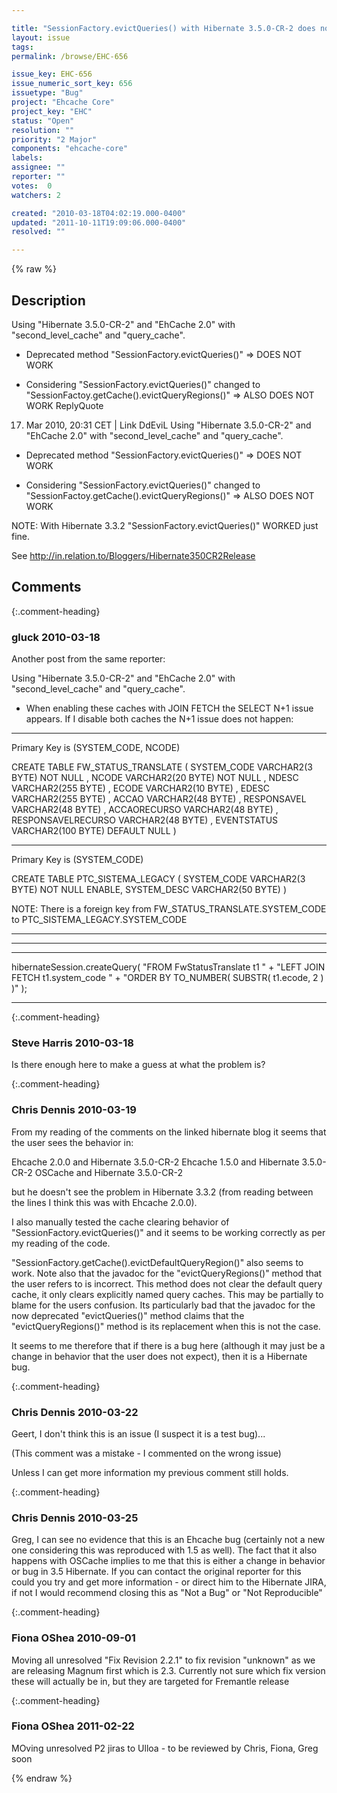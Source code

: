```yaml
---

title: "SessionFactory.evictQueries() with Hibernate 3.5.0-CR-2 does not work"
layout: issue
tags: 
permalink: /browse/EHC-656

issue_key: EHC-656
issue_numeric_sort_key: 656
issuetype: "Bug"
project: "Ehcache Core"
project_key: "EHC"
status: "Open"
resolution: ""
priority: "2 Major"
components: "ehcache-core"
labels: 
assignee: ""
reporter: ""
votes:  0
watchers: 2

created: "2010-03-18T04:02:19.000-0400"
updated: "2011-10-11T19:09:06.000-0400"
resolved: ""

---
```




{% raw %}



## Description

<div markdown="1" class="description">

Using "Hibernate 3.5.0-CR-2" and "EhCache 2.0" with "second\_level\_cache" and "query\_cache".

- Deprecated method "SessionFactory.evictQueries()" => DOES NOT WORK 

- Considering "SessionFactory.evictQueries()" changed to "SessionFactoy.getCache().evictQueryRegions()" => ALSO DOES NOT WORK 
ReplyQuote
 
17. Mar 2010, 20:31 CET | Link
DdEviL
Using "Hibernate 3.5.0-CR-2" and "EhCache 2.0" with "second\_level\_cache" and "query\_cache".

- Deprecated method "SessionFactory.evictQueries()" => DOES NOT WORK 

- Considering "SessionFactory.evictQueries()" changed to "SessionFactoy.getCache().evictQueryRegions()" => ALSO DOES NOT WORK 


NOTE: With Hibernate 3.3.2 "SessionFactory.evictQueries()" WORKED just fine.

See http://in.relation.to/Bloggers/Hibernate350CR2Release

</div>

## Comments


{:.comment-heading}
### **gluck** <span class="date">2010-03-18</span>

<div markdown="1" class="comment">

Another post from the same reporter:

Using "Hibernate 3.5.0-CR-2" and "EhCache 2.0" with "second\_level\_cache" and "query\_cache".

- When enabling these caches with JOIN FETCH the SELECT N+1 issue appears. If I disable both caches the N+1 issue does not happen:

---------------------------------------------------------
Primary Key is (SYSTEM\_CODE, NCODE)

CREATE TABLE FW\_STATUS\_TRANSLATE 
(
  SYSTEM\_CODE VARCHAR2(3 BYTE) NOT NULL
, NCODE VARCHAR2(20 BYTE) NOT NULL 
, NDESC VARCHAR2(255 BYTE) 
, ECODE VARCHAR2(10 BYTE) 
, EDESC VARCHAR2(255 BYTE) 
, ACCAO VARCHAR2(48 BYTE) 
, RESPONSAVEL VARCHAR2(48 BYTE) 
, ACCAORECURSO VARCHAR2(48 BYTE) 
, RESPONSAVELRECURSO VARCHAR2(48 BYTE) 
, EVENTSTATUS VARCHAR2(100 BYTE) DEFAULT NULL )

----

Primary Key is (SYSTEM\_CODE)

CREATE TABLE PTC\_SISTEMA\_LEGACY
  (
    SYSTEM_CODE VARCHAR2(3 BYTE) NOT NULL ENABLE,
    SYSTEM_DESC VARCHAR2(50 BYTE)
  )


NOTE: There is a foreign key from FW\_STATUS\_TRANSLATE.SYSTEM\_CODE to PTC\_SISTEMA\_LEGACY.SYSTEM\_CODE

---------------------------------------------------------

<?xml version="1.0"?>
<!DOCTYPE hibernate-mapping PUBLIC
        "-//Hibernate/Hibernate Mapping DTD 3.0//EN"
        "http://hibernate.sourceforge.net/hibernate-mapping-3.0.dtd">

<hibernate-mapping>
    <class name="org.ptsi.data.model.FwStatusTranslate" table="FW_STATUS_TRANSLATE"
           dynamic-insert="true" dynamic-update="true" lazy="false">
        <cache usage="read-write"/>
        <composite-id mapped="true" class="org.ptsi.data.model.FwStatusTranslatePK">
            <key-many-to-one name="system_code" class="org.ptsi.data.model.PtcSistemaLegacy">
                <column name="SYSTEM_CODE"/>
            </key-many-to-one>
            <key-property name="ncode">
                <column name="NCODE" sql-type="VARCHAR2(10 BYTE)" length="10"/>
            </key-property>
        </composite-id>
        <property name="ndesc">
            <column name="NDESC" sql-type="VARCHAR2(255 BYTE)" length="255"/>
        </property>
        <property name="ecode">
            <column name="ECODE" sql-type="VARCHAR2(10 BYTE)" length="10"/>
        </property>
        <property name="edesc">
            <column name="EDESC" sql-type="VARCHAR2(255 BYTE)" length="255"/>
        </property>
        <property name="accao">
            <column name="ACCAO" sql-type="VARCHAR2(48 BYTE)" length="48"/>
        </property>
        <property name="responsavel">
            <column name="RESPONSAVEL" sql-type="VARCHAR2(48 BYTE)" length="48"/>
        </property>
        <property name="accaoRecurso">
            <column name="ACCAORECURSO" sql-type="VARCHAR2(48 BYTE)" length="48"/>
        </property>
        <property name="responsavelRecurso">
            <column name="RESPONSAVELRECURSO" sql-type="VARCHAR2(48 BYTE)" length="48"/>
        </property>
        <property name="eventStatus">
            <column name="EVENTSTATUS" sql-type="VARCHAR2(100 BYTE)" length="100"/>
        </property>
    </class>
</hibernate-mapping>

----------------------------

<?xml version="1.0"?>
<!DOCTYPE hibernate-mapping PUBLIC
        "-//Hibernate/Hibernate Mapping DTD 3.0//EN"
        "http://hibernate.sourceforge.net/hibernate-mapping-3.0.dtd">

<hibernate-mapping>
    <class name="org.ptsi.data.model.PtcSistemaLegacy" table="PTC_SISTEMA_LEGACY"
           dynamic-insert="true" dynamic-update="true" lazy="false">
        <cache usage="read-only"/>
        <composite-id mapped="true" class="org.ptsi.data.model.PtcSistemaLegacyPK">
            <key-property name="system_code">
                <column name="SYSTEM_CODE" sql-type="VARCHAR2(3 BYTE)" length="3"/>
            </key-property>
        </composite-id>
        <property name="system_desc">
            <column name="SYSTEM_DESC" sql-type="VARCHAR2(50 BYTE)" length="50"/>
        </property>
    </class>
</hibernate-mapping>

----------------------------

hibernateSession.createQuery( "FROM FwStatusTranslate t1 " +
                              "LEFT JOIN FETCH t1.system_code " +
                              "ORDER BY TO_NUMBER( SUBSTR( t1.ecode, 2 ) )" );

---------------------------


</div>


{:.comment-heading}
### **Steve Harris** <span class="date">2010-03-18</span>

<div markdown="1" class="comment">

Is there enough here to make a guess at what the problem is?

</div>


{:.comment-heading}
### **Chris Dennis** <span class="date">2010-03-19</span>

<div markdown="1" class="comment">

From my reading of the comments on the linked hibernate blog it seems that the user sees the behavior in:

Ehcache 2.0.0 and Hibernate 3.5.0-CR-2
Ehcache 1.5.0 and Hibernate 3.5.0-CR-2
OSCache and Hibernate 3.5.0-CR-2

but he doesn't see the problem in Hibernate 3.3.2 (from reading between the lines I think this was with Ehcache 2.0.0).

I also manually tested the cache clearing behavior of "SessionFactory.evictQueries()" and it seems to be working correctly as per my reading of the code.

"SessionFactory.getCache().evictDefaultQueryRegion()" also seems to work.  Note also that the javadoc for the "evictQueryRegions()" method that the user refers to is incorrect.  This method does not clear the default query cache, it only clears explicitly named query caches.  This may be partially to blame for the users confusion.  Its particularly bad that the javadoc for the now deprecated "evictQueries()" method claims that the "evictQueryRegions()" method is its replacement when this is not the case.

It seems to me therefore that if there is a bug here (although it may just be a change in behavior that the user does not expect), then it is a Hibernate bug.


</div>


{:.comment-heading}
### **Chris Dennis** <span class="date">2010-03-22</span>

<div markdown="1" class="comment">

Geert, I don't think this is an issue (I suspect it is a test bug)...

(This comment was a mistake - I commented on the wrong issue)

Unless I can get more information my previous comment still holds.

</div>


{:.comment-heading}
### **Chris Dennis** <span class="date">2010-03-25</span>

<div markdown="1" class="comment">

Greg, I can see no evidence that this is an Ehcache bug (certainly not a new one considering this was reproduced with 1.5 as well).  The fact that it also happens with OSCache implies to me that this is either a change in behavior or bug in 3.5 Hibernate.  If you can contact the original reporter for this could you try and get more information - or direct him to the Hibernate JIRA, if not I would recommend closing this as "Not a Bug" or "Not Reproducible"

</div>


{:.comment-heading}
### **Fiona OShea** <span class="date">2010-09-01</span>

<div markdown="1" class="comment">

Moving all unresolved "Fix Revision 2.2.1" to fix revision "unknown" as we are releasing Magnum first which is 2.3. Currently not sure which fix version these will actually be in, but they are targeted for Fremantle release

</div>


{:.comment-heading}
### **Fiona OShea** <span class="date">2011-02-22</span>

<div markdown="1" class="comment">

MOving unresolved P2 jiras to Ulloa - to be reviewed by Chris, Fiona, Greg soon

</div>



{% endraw %}
